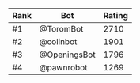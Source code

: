 Rank|Bot|Rating
---|---|---
#1|@ToromBot|2710
#2|@colinbot|1901
#3|@OpeningsBot|1796
#4|@pawnrobot|1269
